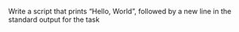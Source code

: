 Write a script that prints “Hello, World”, followed by a new line in the standard output for the task
